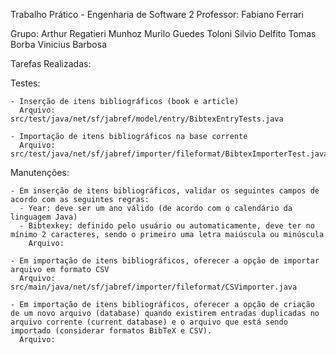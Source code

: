 Trabalho Prático - Engenharia de Software 2
Professor: Fabiano Ferrari

Grupo:
Arthur Regatieri Munhoz
Murilo Guedes Toloni
Silvio Delfito
Tomas Borba
Vinicius Barbosa

Tarefas Realizadas:

  Testes:
  
    - Inserção de itens bibliográficos (book e article)
      Arquivo: src/test/java/net/sf/jabref/model/entry/BibtexEntryTests.java
      
    - Importação de itens bibliográficos na base corrente
      Arquivo: src/test/java/net/sf/jabref/importer/fileformat/BibtexImporterTest.java
  
  Manutenções:
  
    - Em inserção de itens bibliográficos, validar os seguintes campos de acordo com as seguintes regras:
      - Year: deve ser um ano válido (de acordo com o calendário da linguagem Java)
      - Bibtexkey: definido pelo usuário ou automaticamente, deve ter no mínimo 2 caracteres, sendo o primeiro uma letra maiúscula ou minúscula
        Arquivo: 
      
    - Em importação de itens bibliográficos, oferecer a opção de importar arquivo em formato CSV
      Arquivo: src/main/java/net/sf/jabref/importer/fileformat/CSVimporter.java
      
    - Em importação de itens bibliográficos, oferecer a opção de criação de um novo arquivo (database) quando existirem entradas duplicadas no arquivo corrente (current database) e o arquivo que está sendo importado (considerar formatos BibTeX e CSV).
      Arquivo: 
